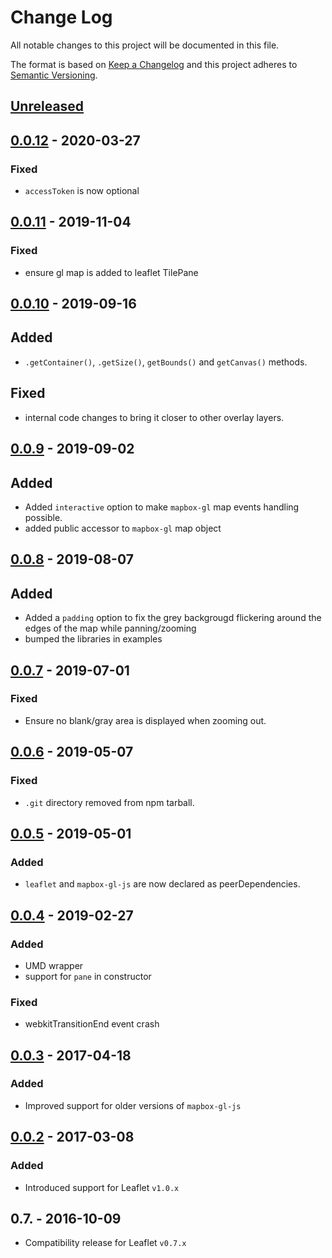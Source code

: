 # Change Log
All notable changes to this project will be documented in this file.

The format is based on [Keep a Changelog](http://keepachangelog.com/)
and this project adheres to [Semantic Versioning](http://semver.org/).

## [Unreleased]

## [0.0.12] - 2020-03-27

### Fixed

- `accessToken` is now optional

## [0.0.11] - 2019-11-04

### Fixed

- ensure gl map is added to leaflet TilePane

## [0.0.10] - 2019-09-16

## Added

- `.getContainer()`, `.getSize()`, `getBounds()` and `getCanvas()` methods.

## Fixed

- internal code changes to bring it closer to other overlay layers.

## [0.0.9] - 2019-09-02

## Added

- Added `interactive` option to make `mapbox-gl` map events handling possible.
- added public accessor to `mapbox-gl` map object

## [0.0.8] - 2019-08-07

## Added

- Added a `padding` option to fix the grey backgrougd flickering around the edges of the map while panning/zooming
- bumped the libraries in examples

## [0.0.7] - 2019-07-01

### Fixed

- Ensure no blank/gray area is displayed when zooming out.

## [0.0.6] - 2019-05-07

### Fixed

- `.git` directory removed from npm tarball.

## [0.0.5] - 2019-05-01

### Added

- `leaflet` and `mapbox-gl-js` are now declared as peerDependencies.

## [0.0.4] - 2019-02-27

### Added

- UMD wrapper
- support for `pane` in constructor

### Fixed

- webkitTransitionEnd event crash

## [0.0.3] - 2017-04-18

### Added

- Improved support for older versions of `mapbox-gl-js`

## [0.0.2] - 2017-03-08

### Added

- Introduced support for Leaflet `v1.0.x`

## 0.7. - 2016-10-09

- Compatibility release for Leaflet `v0.7.x`

[Unreleased]: https://github.com/mapbox/mapbox-gl-leaflet/compare/v0.0.12...HEAD
[0.0.12]: https://github.com/mapbox/mapbox-gl-leaflet/compare/v0.0.11...v0.0.12
[0.0.11]: https://github.com/mapbox/mapbox-gl-leaflet/compare/v0.0.10...v0.0.11
[0.0.10]: https://github.com/mapbox/mapbox-gl-leaflet/compare/v0.0.9...v0.0.10
[0.0.9]: https://github.com/mapbox/mapbox-gl-leaflet/compare/v0.0.8...v0.0.9
[0.0.8]: https://github.com/mapbox/mapbox-gl-leaflet/compare/v0.0.7...v0.0.8
[0.0.7]: https://github.com/mapbox/mapbox-gl-leaflet/compare/v0.0.6...v0.0.7
[0.0.6]: https://github.com/mapbox/mapbox-gl-leaflet/compare/v0.0.5...v0.0.6
[0.0.5]: https://github.com/mapbox/mapbox-gl-leaflet/compare/v0.0.4...v0.0.5
[0.0.4]: https://github.com/mapbox/mapbox-gl-leaflet/compare/v0.0.3...v0.0.4
[0.0.3]: https://github.com/mapbox/mapbox-gl-leaflet/compare/v0.0.2...v0.0.3
[0.0.2]: https://github.com/mapbox/mapbox-gl-leaflet/compare/v0.7...v0.0.2
